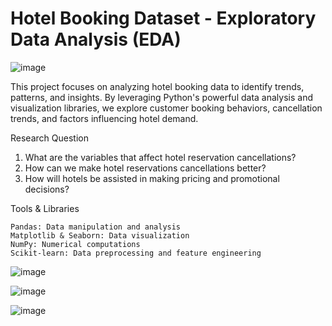 # Hotel Booking Dataset - Exploratory Data Analysis (EDA)

![image](https://github.com/user-attachments/assets/7fc17eb2-49ee-43f8-b2c5-85691f3965e5)

This project focuses on analyzing hotel booking data to identify trends, patterns, and insights. By leveraging Python's powerful data analysis and visualization libraries, we explore customer booking behaviors, cancellation trends, and factors influencing hotel demand.

Research Question
 1. What are the variables that affect hotel reservation cancellations?
 2. How can we make hotel reservations cancellations better?
 3. How will hotels be assisted in making pricing and promotional decisions?

Tools & Libraries

    Pandas: Data manipulation and analysis
    Matplotlib & Seaborn: Data visualization
    NumPy: Numerical computations
    Scikit-learn: Data preprocessing and feature engineering


![image](https://github.com/user-attachments/assets/50bc685f-5342-4a4d-acb6-8a73572fb72b)

![image](https://github.com/user-attachments/assets/0aa01088-10f8-4b4e-9b4d-4279d8343497)

![image](https://github.com/user-attachments/assets/e70ce87d-6cbb-4ec3-ab9d-684268aba982)
